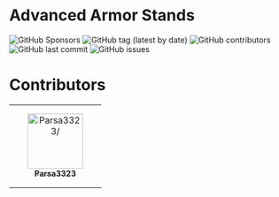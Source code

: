 # Advanced Armor Stands
![GitHub Sponsors](https://img.shields.io/github/sponsors/Parsa3323?label=Sponsor&logo=GitHub)
![GitHub tag (latest by date)](https://img.shields.io/github/v/tag/Parsa3323/AdvancedArmorStands?label=Latest%20Release&logo=GitHub)
![GitHub contributors](https://img.shields.io/github/contributors/Parsa3323/AdvancedArmorStands?label=Contributors&logo=GitHub)
![GitHub last commit](https://img.shields.io/github/last-commit/Parsa3323/AdvancedArmorStands?label=Last%20Commit&logo=GitHub)
![GitHub issues](https://img.shields.io/github/issues/Parsa3323/AdvancedArmorStands?label=Open%20Issues&logo=GitHub)


# Contributors

<table>
<tr>
    <td align="center" style="word-wrap: break-word; width: 150.0; height: 150.0">
        <a href=https://github.com/Parsa3323>
            <img src=https://avatars.githubusercontent.com/u/124880821?v=4 width="100;"  alt=Parsa3323/>
            <br />
            <sub style="font-size:14px"><b>Parsa3323</b></sub>
        </a>
    </td>
</tr>
</table>


